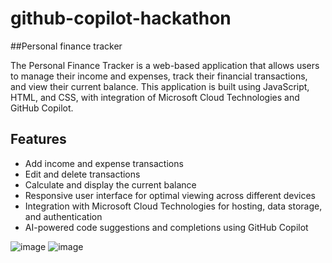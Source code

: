 # github-copilot-hackathon
##Personal finance tracker

The Personal Finance Tracker is a web-based application that allows users to manage their income and expenses, track their financial transactions, and view their current balance. This application is built using JavaScript, HTML, and CSS, with integration of Microsoft Cloud Technologies and GitHub Copilot.

## Features

- Add income and expense transactions
- Edit and delete transactions
- Calculate and display the current balance
- Responsive user interface for optimal viewing across different devices
- Integration with Microsoft Cloud Technologies for hosting, data storage, and authentication
- AI-powered code suggestions and completions using GitHub Copilot


![image](https://github.com/adreeja06/github-copilot-hackathon/assets/113275686/556e0dda-4d09-4e35-9992-9568caf51179)
![image](https://github.com/adreeja06/github-copilot-hackathon/assets/113275686/69e6e937-2c5d-41ae-a2b1-b449a37e659d)

